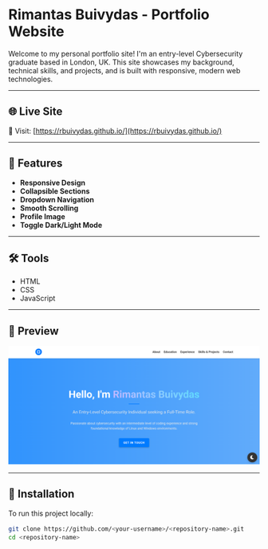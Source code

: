 # Rimantas Buivydas - Portfolio Website

Welcome to my personal portfolio site! I'm an entry-level Cybersecurity graduate based in London, UK. This site showcases my background, technical skills, and projects, and is built with responsive, modern web technologies.

---

## 🌐 Live Site

🚀 Visit: [https://rbuivydas.github.io/](https://rbuivydas.github.io/)

---

## 📁 Features

- **Responsive Design** 
- **Collapsible Sections**
- **Dropdown Navigation**
- **Smooth Scrolling**
- **Profile Image**
- **Toggle Dark/Light Mode**

---

## 🛠 Tools

- HTML
- CSS
- JavaScript

---

## 📸 Preview

![Screenshot of website](screenshot.png)  

---

## 🔧 Installation

To run this project locally:

```bash
git clone https://github.com/<your-username>/<repository-name>.git
cd <repository-name>
